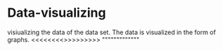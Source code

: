 # Data-visualizing
visiualizing the data of the data set.
The data is visualized in the form of graphs.
<<<<<<<<>>>>>>>>>
"""""""""""""
